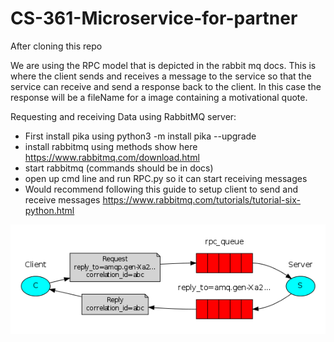 # CS-361-Microservice-for-partner

After cloning this repo

We are using the RPC model that is depicted in the rabbit mq docs. This is where the client sends and receives a message to the service so that the service can receive and send a response back to the client. In this case the response will be a fileName for a image containing a motivational quote.

Requesting and receiving Data using RabbitMQ server:

- First install pika using python3 -m install pika --upgrade
- install rabbitmq using methods show here https://www.rabbitmq.com/download.html
- start rabbitmq (commands should be in docs)
- open up cmd line and run RPC.py so it can start receiving messages
- Would recommend following this guide to setup client to send and receive messages https://www.rabbitmq.com/tutorials/tutorial-six-python.html

![plot](./UML.png)
